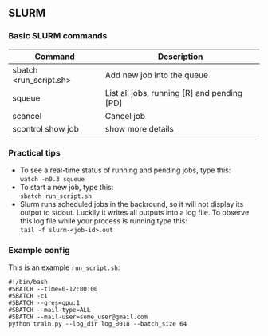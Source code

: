 ## SLURM

### Basic SLURM commands
|Command                | Description                                     |
|-----------------------|-------------------------------------------------|
|sbatch <run_script.sh>         | Add new job into the queue                      |
|squeue                     | List all jobs, running [R] and pending [PD]     |
|scancel <job-id>           | Cancel job |
|scontrol show job <job-id> | show more details |

### Practical tips
- To see a real-time status of running and pending jobs, type this:  
```watch -n0.3 squeue```
- To start a new job, type this:  
```sbatch run_script.sh```
- Slurm runs scheduled jobs in the backround, so it will not display its output to stdout. 
  Luckily it writes all outputs into a log file. 
  To observe this log file while your process is running type this:  
```tail -f slurm-<job-id>.out```  

### Example config
This is an example `run_script.sh`:
```
#!/bin/bash
#SBATCH --time=0-12:00:00
#SBATCH -c1
#SBATCH --gres=gpu:1
#SBATCH --mail-type=ALL
#SBATCH --mail-user=some_user@gmail.com
python train.py --log_dir log_0018 --batch_size 64
```

